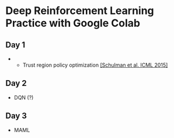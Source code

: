 # Deep Reinforcement Learning Practice with Google Colab

## Day 1
- 
  - Trust region policy optimization [[Schulman et al. ICML 2015]](http://proceedings.mlr.press/v37/schulman15.pdf)
## Day 2
- DQN (?)
## Day 3
- MAML
